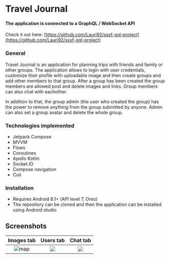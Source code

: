 # Travel Journal

#### The application is connected to a GraphQL / WebSocket API

Check it out
here: [https://github.com/Lauri92/sssf-gql-project](https://github.com/Lauri92/sssf-gql-project)

### General

Travel Journal is an application for planning trips with friends and family or other groups. The
application allows to login with user credentials, customize their profile with uploadable image and
then create groups and add other members to that group. After a group has been created the group
members are allowed post and delete images and links. Group members can also chat with eachother.

In addition to that, the group admin (the user who created the group) has the power to remove
anything from the group submitted by anyone. Admin can also set a group avatar and delete the whole
group.

### Technologies implemented

* Jetpack Compose
* MVVM
* Flows
* Coroutines
* Apollo Kotlin
* Socket.IO
* Compose navigation
* Coil

### Installation

* Requires Android 8.1+ (API level 7, Oreo)
* The repository can be cloned and then the application can be installed using Android studio

## Screenshots

Images tab|Users tab|Chat tab
:-------------------------:|:-------------------------:|:-------------------------:
![map](https://users.metropolia.fi/~lauriari/sssf/photo_2022-05-05_20-28-38.jpg)  |  ![](https://users.metropolia.fi/~lauriari/sssf/photo_2022-05-05_20-28-47.jpg)  | ![](https://users.metropolia.fi/~lauriari/sssf/photo_2022-05-05_20-28-52.jpg)
